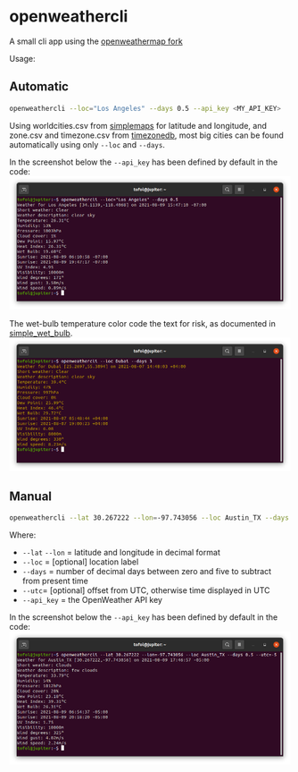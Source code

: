 # openweathercli
A small cli app using the [openweathermap fork](https://github.com/Dr-Kristau/openweathermap)

Usage:

Automatic
---------
```bash
openweathercli --loc="Los Angeles" --days 0.5 --api_key <MY_API_KEY>
```

Using worldcities.csv from [simplemaps](https://simplemaps.com/data/world-cities) for latitude and longitude, and zone.csv and timezone.csv from [timezonedb](https://timezonedb.com/download), most big cities can be found automatically using only `--loc` and `--days`.

In the screenshot below the `--api_key` has been defined by default in the code:
![alt text](docs/Los_Angeles.png)

The wet-bulb temperature color code the text for risk, as documented in [simple_wet_bulb](https://github.com/Dr-Kristau/simple_wet_bulb).
![alt text](docs/Dubai.png)

Manual
------
```bash
openweathercli --lat 30.267222 --lon=-97.743056 --loc Austin_TX --days 0.5 --utc=-5 --api_key <MY_API_KEY>
```

Where:
- `--lat` `--lon` = latitude and longitude in decimal format
- `--loc` = [optional] location label 
- `--days` = number of decimal days between zero and five to subtract from present time
- `--utc`= [optional] offset from UTC, otherwise time displayed in UTC
- `--api_key` = the OpenWeather API key

In the screenshot below the `--api_key` has been defined by default in the code:
![alt text](docs/Austin_TX.png)
